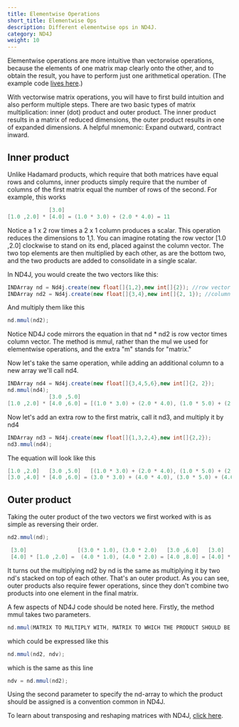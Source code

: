 ```yaml
---
title: Elementwise Operations
short_title: Elementwise Ops
description: Different elementwise ops in ND4J.
category: ND4J
weight: 10
---
```



Elementwise operations are more intuitive than vectorwise operations, because the elements of one matrix map clearly onto the other, and to obtain the result, you have to perform just one arithmetical operation. (The example code [lives here](https://github.com/SkymindIO/nd4j-examples/blob/master/src/main/java/org/nd4j/examples/MatrixOperationExample.java).)

With vectorwise matrix operations, you will have to first build intuition and also perform multiple steps. There are two basic types of matrix multiplication: inner (dot) product and outer product. The inner product results in a matrix of reduced dimensions, the outer product results in one of expanded dimensions. A helpful mnemonic: Expand outward, contract inward.

## Inner product

Unlike Hadamard products, which require that both matrices have equal rows and columns, inner products simply require that the number of columns of the first matrix equal the number of rows of the second. For example, this works
```java
             [3.0]
[1.0 ,2.0] * [4.0] = (1.0 * 3.0) + (2.0 * 4.0) = 11
```
Notice a 1 x 2 row times a 2 x 1 column produces a scalar. This operation reduces the dimensions to 1,1. You can imagine rotating the row vector [1.0 ,2.0] clockwise to stand on its end, placed against the column vector. The two top elements are then multiplied by each other, as are the bottom two, and the two products are added to consolidate in a single scalar.

In ND4J, you would create the two vectors like this:
```java
INDArray nd = Nd4j.create(new float[]{1,2},new int[]{2}); //row vector
INDArray nd2 = Nd4j.create(new float[]{3,4},new int[]{2, 1}); //column vector
```
And multiply them like this
```java
nd.mmul(nd2);
```
Notice ND4J code mirrors the equation in that nd * nd2 is row vector times column vector. The method is mmul, rather than the mul we used for elementwise operations, and the extra "m" stands for "matrix."

Now let's take the same operation, while adding an additional column to a new array we'll call nd4.
```java
INDArray nd4 = Nd4j.create(new float[]{3,4,5,6},new int[]{2, 2});
nd.mmul(nd4);                                                                                                                                                                                                                                                   
             [3.0 ,5.0]
[1.0 ,2.0] * [4.0 ,6.0] = [(1.0 * 3.0) + (2.0 * 4.0), (1.0 * 5.0) + (2.0 * 6.0)] = [11, 17]
```
Now let's add an extra row to the first matrix, call it nd3, and multiply it by nd4
```java
INDArray nd3 = Nd4j.create(new float[]{1,3,2,4},new int[]{2,2});
nd3.mmul(nd4);
```
The equation will look like this
```java
[1.0 ,2.0]   [3.0 ,5.0]   [(1.0 * 3.0) + (2.0 * 4.0), (1.0 * 5.0) + (2.0 * 6.0),    [11, 17]
[3.0 ,4.0] * [4.0 ,6.0] = (3.0 * 3.0) + (4.0 * 4.0), (3.0 * 5.0) + (4.0 * 6.0),] =  [25, 39]
```
## Outer product

Taking the outer product of the two vectors we first worked with is as simple as reversing their order.
```java
nd2.mmul(nd);

 [3.0]                [(3.0 * 1.0), (3.0 * 2.0)   [3.0 ,6.0]   [3.0]   [1.0 ,2.0]
 [4.0] * [1.0 ,2.0] =  (4.0 * 1.0), (4.0 * 2.0) = [4.0 ,8.0] = [4.0] * [1.0 ,2.0]
```
It turns out the multiplying nd2 by nd is the same as multiplying it by two nd's stacked on top of each other. That's an outer product. As you can see, outer products also require fewer operations, since they don't combine two products into one element in the final matrix.

A few aspects of ND4J code should be noted here. Firstly, the method mmul takes two parameters.
```java
nd.mmul(MATRIX TO MULTIPLY WITH, MATRIX TO WHICH THE PRODUCT SHOULD BE ASSIGNED);
```
which could be expressed like this
```java
nd.mmul(nd2, ndv);
```
which is the same as this line
```java
ndv = nd.mmul(nd2);
```
Using the second parameter to specify the nd-array to which the product should be assigned is a convention common in ND4J.

To learn about transposing and reshaping matrices with ND4J, [click here](../reshapetranspose.html).